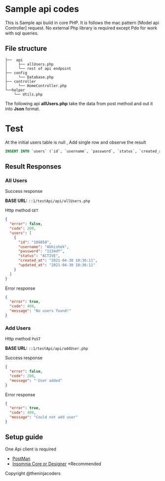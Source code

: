 # Sample api codes

This is Sample api build in core PHP. It is follows the mac pattern [Model api Controller] request. No external Php library is required except Pdo
for work with sql queries.

## File structure
``` 
├──  api
│     ├── allUsers.php     
│     └── rest of api endpoint
├── config
│     └── Database.php
├── controller
│     └── HomeController.php
└──helper
    └── Utils.php
```
The following api <b>allUsers.php</b> take the data from post method and out it into <strong>Json</strong> format.

# Test

At the initial users table is null , Add single row and observe the result

````SQL 
INSERT INTO `users` (`id`, `username`, `password`, `status`, `created_at`, `updated_at`) VALUES ('1', 'Abhishek', 'asdk', 'ACTIVE', current_timestamp(), current_timestamp());
````

## Result Responses



### All Users

Success response

<b>BASE URL:</b>  ```::1/testApi/api/allUsers.php```

Http method ``GET``

```json
{
  "error": false,
  "code": 200,
  "users": [
    {
      "id": "109850",
      "username": "Abhishek",
      "password": "1234df",
      "status": "ACTIVE",
      "created_at": "2021-04-30 10:36:11",
      "updated_at": "2021-04-30 10:36:11"
    }
  ]
}
```
Error response
```json
{
  "error": true,
  "code": 409,
  "message": "No users found!"
}
```

### Add Users

Http method ``PoST``

<b>BASE URL:</b>  ```::1/testApi/api/addUser.php```


Success response
```json
{
  "error": false,
  "code": 200,
  "message": "'User added"
}
```
Error response
```json
{
  "error": true,
  "code": 409,
  "message": "Could not add user"
}
```

## Setup guide

One Api client is required
- [PostMan](https://www.postman.com/) 
- [Insomnia Core or Designer](https://insomnia.rest/) *Recommended 


Copyright @theninjacoders